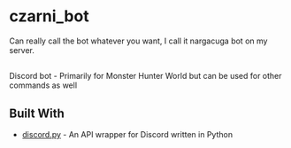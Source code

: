 # czarni_bot
Can really call the bot whatever you want, I call it nargacuga bot on my server.
##
Discord bot - Primarily for Monster Hunter World but can be used for other commands as well

## Built With
- [discord.py](https://github.com/Rapptz/discord.py) - An API wrapper for Discord written in Python
